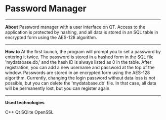 # Password Manager

***
__About__
Password manager with a user interface on QT. Access to the application is protected by hashing, and all data is stored in an SQL table in encrypted form using the AES-128 algorithm.

***
__How to__
At the first launch, the program will prompt you to set a password by entering it twice. The password is stored in a hashed form in the SQL file 'mydatabase.db,' and the hash ID is always listed as 0 in the table. After registration, you can add a new username and password at the top of the window. Passwords are stored in an encrypted form using the AES-128 algorithm. Currently, changing the login password without data loss is not possible, but you can delete the 'mydatabase.db' file. In that case, all data will be permanently lost, but you can register again.

***
__Used technologies__

C++
Qt
SQlite
OpenSSL

